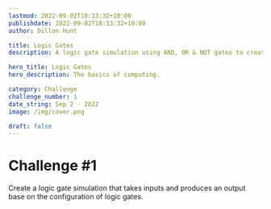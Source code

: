 ```yaml
---
lastmod: 2022-09-02T18:13:32+10:00
publishdate: 2022-09-02T18:13:32+10:00
author: Dillon Hunt

title: Logic Gates
description: A logic gate simulation using AND, OR & NOT gates to create a simple computer.

hero_title: Logic Gates
hero_description: The basics of computing.

category: Challenge
challenge_number: 1
date_string: Sep 2 - 2022
image: /img/cover.png

draft: false
---
```


# Challenge #1
Create a logic gate simulation that takes inputs and produces an output base on the configuration of logic gates.
